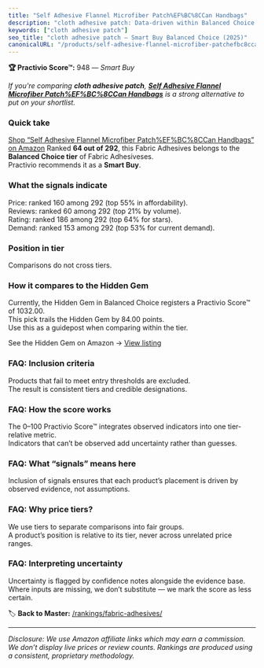 ```yaml
---
title: "Self Adhesive Flannel Microfiber Patch%EF%BC%8CCan Handbags"
description: "cloth adhesive patch: Data-driven within Balanced Choice ranking using the Practivio Score™. Positioned by quality, value, demand, findability, momentum."
keywords: ["cloth adhesive patch"]
seo_title: "cloth adhesive patch — Smart Buy Balanced Choice (2025)"
canonicalURL: "/products/self-adhesive-flannel-microfiber-patchefbc8ccan-handbags-B09JSHMWYP/"
---
```


**🏆 Practivio Score™:** 948 — _Smart Buy_


*If you're comparing **cloth adhesive patch**, **[Self Adhesive Flannel Microfiber Patch%EF%BC%8CCan Handbags](https://www.amazon.com/dp/B09JSHMWYP?tag=practivio-20)** is a strong alternative to put on your shortlist.*
### Quick take
[Shop “Self Adhesive Flannel Microfiber Patch%EF%BC%8CCan Handbags” on Amazon](https://www.amazon.com/dp/B09JSHMWYP?tag=practivio-20)
Ranked **64 out of 292**, this Fabric Adhesives belongs to the **Balanced Choice tier** of Fabric Adhesiveses.  
Practivio recommends it as a **Smart Buy**.

### What the signals indicate
Price: ranked 160 among 292 (top 55% in affordability).  
Reviews: ranked 60 among 292 (top 21% by volume).  
Rating: ranked 186 among 292 (top 64% for stars).  
Demand: ranked 153 among 292 (top 53% for current demand).

### Position in tier
Comparisons do not cross tiers.

### How it compares to the Hidden Gem
Currently, the Hidden Gem in Balanced Choice registers a Practivio Score™ of 1032.00.  
This pick trails the Hidden Gem by 84.00 points.  
Use this as a guidepost when comparing within the tier.  

See the Hidden Gem on Amazon → [View listing](https://www.amazon.com/dp/B09BNPX3XJ?tag=practivio-20)

### FAQ: Inclusion criteria
Products that fail to meet entry thresholds are excluded.  
The result is consistent tiers and credible designations.

### FAQ: How the score works
The 0–100 Practivio Score™ integrates observed indicators into one tier-relative metric.  
Indicators that can’t be observed add uncertainty rather than guesses.

### FAQ: What “signals” means here
Inclusion of signals ensures that each product’s placement is driven by observed evidence, not assumptions.

### FAQ: Why price tiers?
We use tiers to separate comparisons into fair groups.  
A product’s position is relative to its tier, never across unrelated price ranges.

### FAQ: Interpreting uncertainty
Uncertainty is flagged by confidence notes alongside the evidence base.  
Where inputs are missing, we don’t substitute — we mark the score as less certain.


🏷️ **Back to Master:** [/rankings/fabric-adhesives/](/rankings/fabric-adhesives/)

---
_Disclosure: We use Amazon affiliate links which may earn a commission. We don’t display live prices or review counts. Rankings are produced using a consistent, proprietary methodology._
